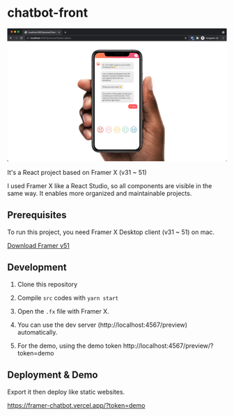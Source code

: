 # chatbot-front

![preview](./preview.png)

It's a React project based on Framer X (v31 ~ 51)

I used Framer X like a React Studio, so all components are visible in the same way. It enables more organized and maintainable projects.

## Prerequisites

To run this project, you need Framer X Desktop client (v31 ~ 51) on mac.

[Download Framer v51](https://drive.google.com/file/d/1S_YCwKKQ64u7vhQcXBP7g7Xg2IZGp0sw/view?usp=sharing)

## Development

1. Clone this repository

2. Compile `src` codes with `yarn start`

3. Open the `.fx` file with Framer X.

4. You can use the dev server (http://localhost:4567/preview) automatically.

5. For the demo, using the demo token http://localhost:4567/preview/?token=demo

## Deployment & Demo

Export it then deploy like static websites.

https://framer-chatbot.vercel.app/?token=demo
